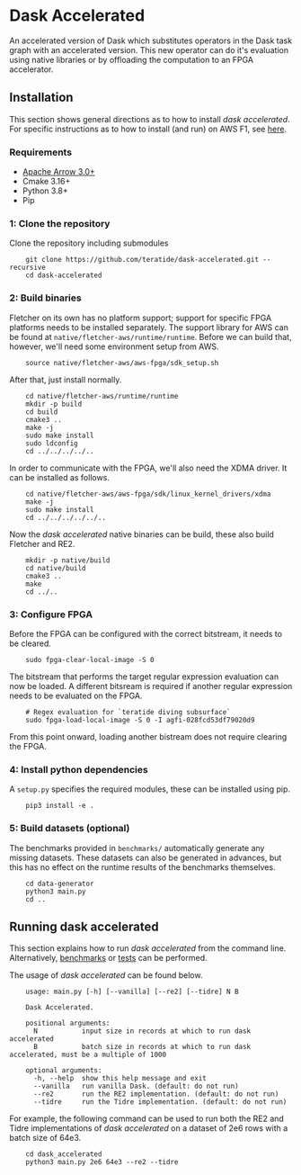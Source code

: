 # Dask Accelerated
An accelerated version of Dask which substitutes operators in the Dask task graph with an accelerated version.
This new operator can do it's evaluation using native libraries or by offloading the computation to an FPGA accelerator.

## Installation
This section shows general directions as to how to install *dask accelerated*. For specific instructions as to how to
install (and run) on AWS F1, see [here](AWS_DEMO.md).

### Requirements
* [Apache Arrow 3.0+](https://arrow.apache.org/install/)
* Cmake 3.16+
* Python 3.8+
* Pip

### 1: Clone the repository
Clone the repository including submodules
```
    git clone https://github.com/teratide/dask-accelerated.git --recursive
    cd dask-accelerated
```

### 2: Build binaries
Fletcher on its own has no platform support; support for specific FPGA platforms needs to be installed separately.
The support library for AWS can be found at `native/fletcher-aws/runtime/runtime`. Before we can build that, however,
we'll need some environment setup from AWS.
```
    source native/fletcher-aws/aws-fpga/sdk_setup.sh
```

After that, just install normally.
```
    cd native/fletcher-aws/runtime/runtime
    mkdir -p build
    cd build
    cmake3 ..
    make -j
    sudo make install
    sudo ldconfig
    cd ../../../../..
```

In order to communicate with the FPGA, we'll also need the XDMA driver. It can be installed as follows.
```
    cd native/fletcher-aws/aws-fpga/sdk/linux_kernel_drivers/xdma
    make -j
    sudo make install
    cd ../../../../../..
```

Now the *dask accelerated* native binaries can be build, these also build Fletcher and RE2.
```
    mkdir -p native/build
    cd native/build
    cmake3 ..
    make
    cd ../..
```

### 3: Configure FPGA
Before the FPGA can be configured with the correct bitstream, it needs to be cleared.
```
    sudo fpga-clear-local-image -S 0
```

The bitstream that performs the target regular expression evaluation can now be loaded.
A different bitsream is required if another regular expression needs to be evaluated on the FPGA.
```
    # Regex evaluation for `teratide diving subsurface`
    sudo fpga-load-local-image -S 0 -I agfi-028fcd53df79020d9
```

From this point onward, loading another bistream does not require clearing the FPGA.

### 4: Install python dependencies
A `setup.py` specifies the required modules, these can be installed using pip.

```
    pip3 install -e .
```

### 5: Build datasets (optional)
The benchmarks provided in `benchmarks/` automatically generate any missing datasets.
These datasets can also be generated in advances,
but this has no effect on the runtime results of the benchmarks themselves.

```
    cd data-generator
    python3 main.py
    cd ..
```

## Running dask accelerated
This section explains how to run *dask accelerated* from the command line. Alternatively,
[benchmarks](./benchmark/README.md) or [tests](./test/README.md) can be performed.

The usage of *dask accelerated* can be found below.
```
    usage: main.py [-h] [--vanilla] [--re2] [--tidre] N B
    
    Dask Accelerated.
    
    positional arguments:
      N           input size in records at which to run dask accelerated
      B           batch size in records at which to run dask accelerated, must be a multiple of 1000
    
    optional arguments:
      -h, --help  show this help message and exit
      --vanilla   run vanilla Dask. (default: do not run)
      --re2       run the RE2 implementation. (default: do not run)
      --tidre     run the Tidre implementation. (default: do not run)
```

For example, the following command can be used to run both the RE2 and Tidre implementations of *dask accelerated* on
a dataset of 2e6 rows with a batch size of 64e3.
```
    cd dask_accelerated
    python3 main.py 2e6 64e3 --re2 --tidre
```